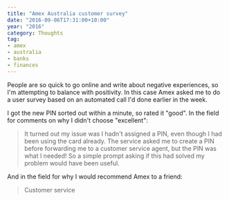 ```yaml
---
title: "Amex Australia customer survey"
date: "2016-09-06T17:31:00+10:00"
year: "2016"
category: Thoughts
tag:
- amex
- australia
- banks
- finances
---
```

People are so quick to go online and write about negative experiences, so I'm attempting to balance with positivity. In this case Amex asked me to do a user survey based on an automated call I'd done earlier in the week.

I got the new PIN sorted out within a minute, so rated it "good". In the field for comments on why I didn't choose "excellent":

> It turned out my issue was I hadn't assigned a PIN, even though I had been using the card already. The service asked me to create a PIN before forwarding me to a customer service agent, but the PIN was what I needed! So a simple prompt asking if this had solved my problem would have been useful.

And in the field for why I would recommend Amex to a friend:

> Customer service

